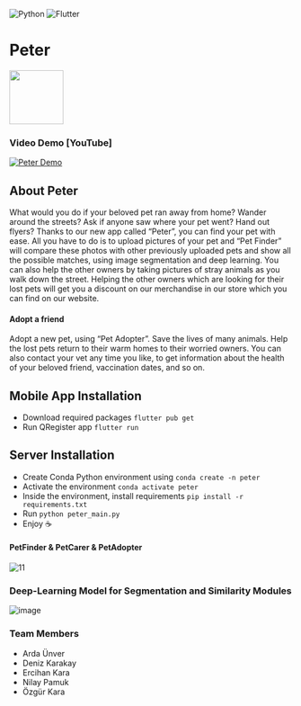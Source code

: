![Python](https://img.shields.io/badge/python-3670A0?style=for-the-badge&logo=python&logoColor=ffdd54) <img alt="Flutter" src="https://img.shields.io/badge/Flutter%20-%2302569B.svg?&style=for-the-badge&logo=Flutter&logoColor=white" />



# Peter
<img src="https://user-images.githubusercontent.com/69303698/161823151-ca05bec5-ba67-40e9-8b80-4e09f9c86447.png" width="96">

### Video Demo [YouTube]
[![Peter Demo](https://img.youtube.com/vi/OapeyNLWvjo/0.jpg)](https://www.youtube.com/watch?v=OapeyNLWvjo)


## About Peter

What would you do if your beloved pet ran away from home? Wander around the streets? Ask if anyone saw where your pet went? Hand out flyers? Thanks to our new app called “Peter”, you can find your pet with ease. All you have to do is to upload pictures of your pet and “Pet Finder” will compare these photos with other previously uploaded pets and show all the possible matches, using image segmentation and deep learning. You can also help the other owners by taking pictures of stray animals as you walk down the street. Helping the other owners which are looking for their lost pets will get you a discount on our merchandise in our store which you can find on our website.
 
#### Adopt a friend 
 
Adopt a new pet, using “Pet Adopter”. Save the lives of many animals. Help the lost pets return to their warm homes to their worried owners. You can also contact your vet any time you like, to get information about the health of your beloved friend, vaccination dates, and so on.
 

## Mobile App Installation

- Download required packages
```flutter pub get```
- Run QRegister app
```flutter run```


## Server Installation

- Create Conda Python environment using ```conda create -n peter```
- Activate the environment ```conda activate peter```
- Inside the environment, install requirements ```pip install -r requirements.txt```
- Run ```python peter_main.py```
- Enjoy ☕️


#### PetFinder & PetCarer & PetAdopter


![11](https://user-images.githubusercontent.com/69303698/161823311-94ea9c75-b420-4094-8cbe-e2a19ed6896d.jpeg)

### Deep-Learning Model for Segmentation and Similarity Modules
![image](https://user-images.githubusercontent.com/69303698/161826774-62057b11-b037-4bc4-853a-de8d783d72e1.png)

### Team Members
- Arda Ünver
- Deniz Karakay
- Ercihan Kara
- Nilay Pamuk
- Özgür Kara

